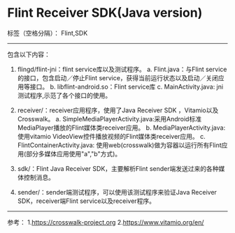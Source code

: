 # Flint Receiver SDK(Java version)

标签（空格分隔）： Flint,SDK

---
包含以下内容：

1. flingd/flint-jni：flint service库以及测试程序。
a. Flint.java：与Flint service的接口，包含启动／停止Flint service，获得当前运行状态以及启动／关闭应用等接口。
b. libflint-android.so：Flint service库
c. MainActivity.java: jni测试程序,示范了各个接口的使用。

2. receiver/：receiver应用程序，使用了Java Receiver SDK ，Vitamio以及Crosswalk。
a. SimpleMediaPlayerActivity.java:采用Android标准MediaPlayer播放的Flint媒体类receiver应用。
b. MediaPlayerActivity.java: 使用vitamio VideoView控件播放视频的Flint媒体类receiver应用。
c. FlintContainerActivity.java: 使用web(crosswalk)做为容器以运行所有Flint应用(部分多媒体应用使用"a","b"方式)。

3. sdk/：Flint Java Receiver SDK，主要解析Flint sender端发送过来的各种媒体控制消息。

4. sender/：sender端测试程序，可以使用该测试程序来验证Java Receiver SDK，receiver端Flint service以及receiver程序。

---
参考：
1.https://crosswalk-project.org
2.https://www.vitamio.org/en/

